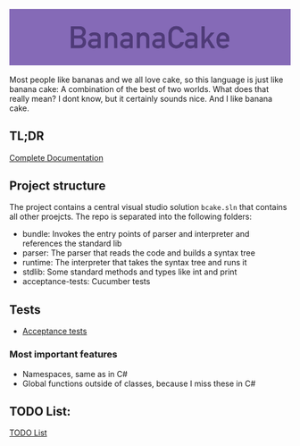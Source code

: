 ![](/bundle/docs/assets/banner.jpg)

Most people like bananas and we all love cake, so this language is just like banana cake: A combination of the best of two worlds. What does that really mean? I dont know, but it certainly sounds nice. And I like banana cake.

## TL;DR
[Complete Documentation](SPECS.md)

## Project structure

The project contains a central visual studio solution `bcake.sln` that contains all other proejcts. The repo is separated into the following folders:
- bundle: Invokes the entry points of parser and interpreter and references the standard lib
- parser: The parser that reads the code and builds a syntax tree
- runtime: The interpreter that takes the syntax tree and runs it
- stdlib: Some standard methods and types like int and print
- acceptance-tests: Cucumber tests

## Tests

- [Acceptance tests](https://github.com/PixelSnake/bananacake-tests)

### Most important features

* Namespaces, same as in C#
* Global functions outside of classes, because I miss these in C#

## TODO List:

[TODO List](https://github.com/PixelSnake/bananacake/projects/1)
